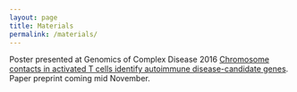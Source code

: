 ```yaml
---
layout: page
title: Materials
permalink: /materials/
---
```


Poster presented at Genomics of Complex Disease 2016 [Chromosome contacts in activated T cells identify autoimmune disease-candidate genes](http://ollyburren.github.io/resources/burren_gcd_2016.pdf). Paper preprint coming mid November.
